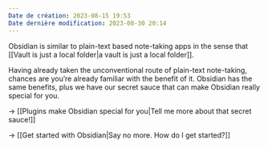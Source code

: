 ```yaml
---
Date de création: 2023-08-15 19:53
Date dernière modification: 2023-08-30 20:14
---
```

Obsidian is similar to plain-text based note-taking apps in the sense that [[Vault is just a local folder|a vault is just a local folder]].

Having already taken the unconventional route of plain-text note-taking, chances are you’re already familiar with the benefit of it. Obsidian has the same benefits, plus we have our secret sauce that can make Obsidian really special for you.

→ [[Plugins make Obsidian special for you|Tell me more about that secret sauce!]]

→ [[Get started with Obsidian|Say no more. How do I get started?]]